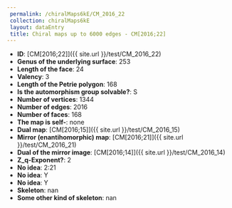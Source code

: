 ```yaml
--- 
 permalink: /chiralMaps6kE/CM_2016_22 
 collection: chiralMaps6kE
 layout: dataEntry
 title: Chiral maps up to 6000 edges - CM[2016;22]
---
```


- **ID**: [CM[2016;22]]({{ site.url }}/test/CM_2016_22)
- **Genus of the underlying surface**: 253
- **Length of the face**: 24
- **Valency**: 3
- **Length of the Petrie polygon**: 168
- **Is the automorphism group solvable?**: S
- **Number of vertices**: 1344
- **Number of edges**: 2016
- **Number of faces**: 168
- **The map is self-**: none
- **Dual map**: [CM[2016;15]]({{ site.url }}/test/CM_2016_15)
- **Mirror (enantihomorphic) map**: [CM[2016;21]]({{ site.url }}/test/CM_2016_21)
- **Dual of the mirror image**: [CM[2016;14]]({{ site.url }}/test/CM_2016_14)
- **Z_q-Exponent?**: 2
- **No idea**:  2:21
- **No idea**: Y
- **No idea**: Y
- **Skeleton**: nan
- **Some other kind of skeleton**: nan
